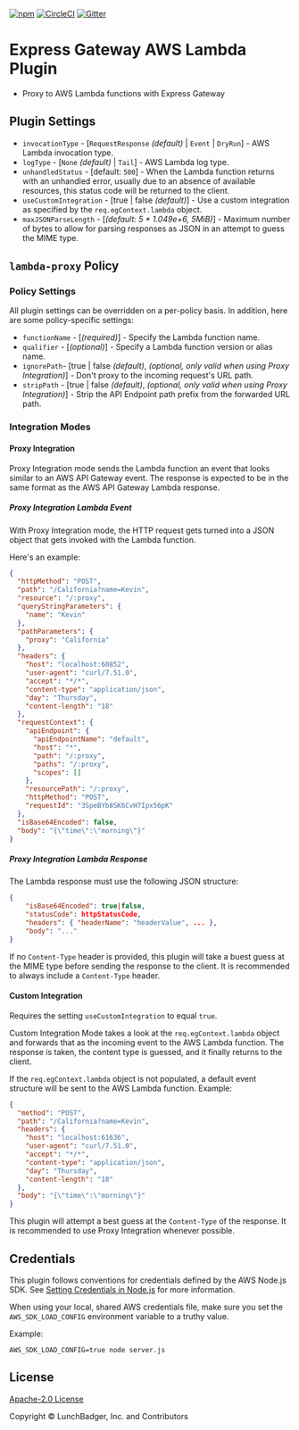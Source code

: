[![npm][npm-version-badge]][npm-package-url]
[![CircleCI][circleci-badge]][circleci-master-url]
[![Gitter][gitter-badge]][gitter-room-url]

# Express Gateway AWS Lambda Plugin

* Proxy to AWS Lambda functions with Express Gateway

## Plugin Settings

* `invocationType` - [`RequestResponse` _(default)_ | `Event` | `DryRun`] - AWS Lambda invocation type.
* `logType` - [`None` _(default)_ | `Tail`] - AWS Lambda log type.
* `unhandledStatus` - [default: `500`] - When the Lambda function returns with an unhandled error, usually due to an absence of available resources, this status code will be returned to the client.
* `useCustomIntegration` - [true | false _(default)_] - Use a custom integration as specified by the `req.egContext.lambda` object.
* `maxJSONParseLength` - [_(default: 5 * 1.049e+6, 5MiB)_] - Maximum number of bytes to allow for parsing responses as JSON in an attempt to guess the MIME type.

## `lambda-proxy` Policy

### Policy Settings

All plugin settings can be overridden on a per-policy basis.  In addition, here are some policy-specific settings:

* `functionName` - [_(required)_] - Specify the Lambda function name.
* `qualifier` - [_(optional)_] - Specify a Lambda function version or alias name.
* `ignorePath`- [true | false _(default)_, _(optional, only valid when using Proxy Integration)_] - Don't proxy to the incoming request's URL path.
* `stripPath` - [true | false _(default)_, _(optional, only valid when using Proxy Integration)_] - Strip the API Endpoint path prefix from the forwarded URL path.

### Integration Modes

#### Proxy Integration

Proxy Integration mode sends the Lambda function an event that looks similar to an AWS API Gateway event.  The response is expected to be in the same format as the AWS API Gateway Lambda response.

##### Proxy Integration Lambda Event

With Proxy Integration mode, the HTTP request gets turned into a JSON object that gets invoked with the Lambda function.

Here's an example:

```json
{
  "httpMethod": "POST",
  "path": "/California?name=Kevin",
  "resource": "/:proxy",
  "queryStringParameters": {
    "name": "Kevin"
  },
  "pathParameters": {
    "proxy": "California"
  },
  "headers": {
    "host": "localhost:60852",
    "user-agent": "curl/7.51.0",
    "accept": "*/*",
    "content-type": "application/json",
    "day": "Thursday",
    "content-length": "18"
  },
  "requestContext": {
    "apiEndpoint": {
      "apiEndpointName": "default",
      "host": "*",
      "path": "/:proxy",
      "paths": "/:proxy",
      "scopes": []
    },
    "resourcePath": "/:proxy",
    "httpMethod": "POST",
    "requestId": "3SpeBYb8SK6CvH7Ipx56pK"
  },
  "isBase64Encoded": false,
  "body": "{\"time\":\"morning\"}"
}
```

##### Proxy Integration Lambda Response

The Lambda response must use the following JSON structure:

```json
{
    "isBase64Encoded": true|false,
    "statusCode": httpStatusCode,
    "headers": { "headerName": "headerValue", ... },
    "body": "..."
}
```

If no `Content-Type` header is provided, this plugin will take a buest guess at the MIME type before sending the response to the client.  It is recommended to always include a `Content-Type` header.

#### Custom Integration

Requires the setting `useCustomIntegration` to equal `true`.

Custom Integration Mode takes a look at the `req.egContext.lambda` object and forwards that as the incoming event to the AWS Lambda function.  The response is taken, the content type is guessed, and it finally returns to the client.

If the `req.egContext.lambda` object is not populated, a default event structure will be sent to the AWS Lambda function.  Example:

```json
{
  "method": "POST",
  "path": "/California?name=Kevin",
  "headers": {
    "host": "localhost:61636",
    "user-agent": "curl/7.51.0",
    "accept": "*/*",
    "content-type": "application/json",
    "day": "Thursday",
    "content-length": "18"
  },
  "body": "{\"time\":\"morning\"}"
}
```

This plugin will attempt a best guess at the `Content-Type` of the response.  It is recommended to use Proxy Integration whenever possible.

## Credentials

This plugin follows conventions for credentials defined by the AWS Node.js SDK.  See [Setting Credentials in Node.js][aws-sdk-creds] for more information.

When using your local, shared AWS credentials file, make sure you set the `AWS_SDK_LOAD_CONFIG` environment variable to a truthy value.

Example:

```
AWS_SDK_LOAD_CONFIG=true node server.js
```

## License

[Apache-2.0 License][apache-license]

Copyright © LunchBadger, Inc. and Contributors

[apache-license]: https://github.com/expressgateway/express-gateway-plugin-lambda/blob/master/LICENSE
[npm-version-badge]: https://img.shields.io/npm/v/express-gateway-plugin-lambda.svg
[npm-package-url]: https://www.npmjs.com/package/express-gateway-plugin-lambda
[circleci-badge]: https://circleci.com/gh/ExpressGateway/express-gateway-plugin-lambda/tree/master.svg?style=shield&circle-token=45cb3093e78cb81947f2adba9ca877acdbb2eb4e
[circleci-master-url]: https://circleci.com/gh/ExpressGateway/express-gateway-plugin-lambda/tree/master
[gitter-badge]: https://img.shields.io/gitter/room/expressgateway/express-gateway.svg
[gitter-room-url]: https://gitter.im/ExpressGateway/express-gateway
[aws-sdk-creds]: https://docs.aws.amazon.com/sdk-for-javascript/v2/developer-guide/setting-credentials-node.html
